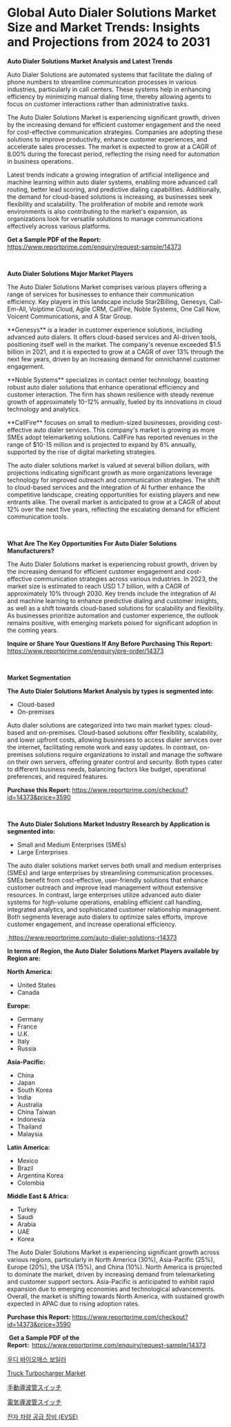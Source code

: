 <p><h1>Global Auto Dialer Solutions Market Size and Market Trends: Insights and Projections from 2024 to 2031</h1></p><p><strong>Auto Dialer Solutions Market Analysis and Latest Trends</strong></p>
<p><p>Auto Dialer Solutions are automated systems that facilitate the dialing of phone numbers to streamline communication processes in various industries, particularly in call centers. These systems help in enhancing efficiency by minimizing manual dialing time, thereby allowing agents to focus on customer interactions rather than administrative tasks. </p><p>The Auto Dialer Solutions Market is experiencing significant growth, driven by the increasing demand for efficient customer engagement and the need for cost-effective communication strategies. Companies are adopting these solutions to improve productivity, enhance customer experiences, and accelerate sales processes. The market is expected to grow at a CAGR of 8.00% during the forecast period, reflecting the rising need for automation in business operations.</p><p>Latest trends indicate a growing integration of artificial intelligence and machine learning within auto dialer systems, enabling more advanced call routing, better lead scoring, and predictive dialing capabilities. Additionally, the demand for cloud-based solutions is increasing, as businesses seek flexibility and scalability. The proliferation of mobile and remote work environments is also contributing to the market's expansion, as organizations look for versatile solutions to manage communications effectively across various platforms.</p></p>
<p><strong>Get a Sample PDF of the Report:&nbsp;</strong> <a href="https://www.reportprime.com/enquiry/request-sample/14373">https://www.reportprime.com/enquiry/request-sample/14373</a></p>
<p>&nbsp;</p>
<p><strong>Auto Dialer Solutions Major Market Players</strong></p>
<p><p>The Auto Dialer Solutions Market comprises various players offering a range of services for businesses to enhance their communication efficiency. Key players in this landscape include Star2Billing, Genesys, Call-Em-All, Voiptime Cloud, Agile CRM, CallFire, Noble Systems, One Call Now, Voicent Communications, and A Star Group.</p><p>**Genesys** is a leader in customer experience solutions, including advanced auto dialers. It offers cloud-based services and AI-driven tools, positioning itself well in the market. The company's revenue exceeded $1.5 billion in 2021, and it is expected to grow at a CAGR of over 13% through the next few years, driven by an increasing demand for omnichannel customer engagement.</p><p>**Noble Systems** specializes in contact center technology, boasting robust auto dialer solutions that enhance operational efficiency and customer interaction. The firm has shown resilience with steady revenue growth of approximately 10-12% annually, fueled by its innovations in cloud technology and analytics.</p><p>**CallFire** focuses on small to medium-sized businesses, providing cost-effective auto dialer services. This company's market is growing as more SMEs adopt telemarketing solutions. CallFire has reported revenues in the range of $10-15 million and is projected to expand by 8% annually, supported by the rise of digital marketing strategies.</p><p>The auto dialer solutions market is valued at several billion dollars, with projections indicating significant growth as more organizations leverage technology for improved outreach and communication strategies. The shift to cloud-based services and the integration of AI further enhance the competitive landscape, creating opportunities for existing players and new entrants alike. The overall market is anticipated to grow at a CAGR of about 12% over the next five years, reflecting the escalating demand for efficient communication tools.</p></p>
<p>&nbsp;</p>
<p><strong>What Are The Key Opportunities For Auto Dialer Solutions Manufacturers?</strong></p>
<p><p>The Auto Dialer Solutions market is experiencing robust growth, driven by the increasing demand for efficient customer engagement and cost-effective communication strategies across various industries. In 2023, the market size is estimated to reach USD 1.7 billion, with a CAGR of approximately 10% through 2030. Key trends include the integration of AI and machine learning to enhance predictive dialing and customer insights, as well as a shift towards cloud-based solutions for scalability and flexibility. As businesses prioritize automation and customer experience, the outlook remains positive, with emerging markets poised for significant adoption in the coming years.</p></p>
<p><strong>Inquire or Share Your Questions If Any Before Purchasing This Report:</strong> <a href="https://www.reportprime.com/enquiry/pre-order/14373">https://www.reportprime.com/enquiry/pre-order/14373</a></p>
<p>&nbsp;</p>
<p><strong>Market Segmentation</strong></p>
<p><strong>The Auto Dialer Solutions Market Analysis by types is segmented into:</strong></p>
<p><ul><li>Cloud-based</li><li>On-premises</li></ul></p>
<p><p>Auto dialer solutions are categorized into two main market types: cloud-based and on-premises. Cloud-based solutions offer flexibility, scalability, and lower upfront costs, allowing businesses to access dialer services over the internet, facilitating remote work and easy updates. In contrast, on-premises solutions require organizations to install and manage the software on their own servers, offering greater control and security. Both types cater to different business needs, balancing factors like budget, operational preferences, and required features.</p></p>
<p><strong>Purchase this Report:&nbsp;</strong><a href="https://www.reportprime.com/checkout?id=14373&price=3590">https://www.reportprime.com/checkout?id=14373&price=3590</a></p>
<p>&nbsp;</p>
<p><strong>The Auto Dialer Solutions Market Industry Research by Application is segmented into:</strong></p>
<p><ul><li>Small and Medium Enterprises (SMEs)</li><li>Large Enterprises</li></ul></p>
<p><p>The auto dialer solutions market serves both small and medium enterprises (SMEs) and large enterprises by streamlining communication processes. SMEs benefit from cost-effective, user-friendly solutions that enhance customer outreach and improve lead management without extensive resources. In contrast, large enterprises utilize advanced auto dialer systems for high-volume operations, enabling efficient call handling, integrated analytics, and sophisticated customer relationship management. Both segments leverage auto dialers to optimize sales efforts, improve customer engagement, and increase operational efficiency.</p></p>
<p><a href="https://www.reportprime.com/auto-dialer-solutions-r14373">&nbsp;https://www.reportprime.com/auto-dialer-solutions-r14373</a></p>
<p><strong>In terms of Region, the Auto Dialer Solutions Market Players available by Region are:</strong></p>
<p>
    <p> <strong> North America: </strong>
        <ul>
            <li>United States</li>
            <li>Canada</li>
        </ul>
        </p> 
    <p> <strong> Europe: </strong>
        <ul>
            <li>Germany</li>
            <li>France</li>
            <li>U.K.</li>
            <li>Italy</li>
            <li>Russia</li>
        </ul>
        </p> 
    <p> <strong> Asia-Pacific: </strong>
        <ul>
            <li>China</li>
            <li>Japan</li>
            <li>South Korea</li>
            <li>India</li>
            <li>Australia</li>
            <li>China Taiwan</li>
            <li>Indonesia</li>
            <li>Thailand</li>
            <li>Malaysia</li>
        </ul>
        </p> 
    <p> <strong> Latin America: </strong>
        <ul>
            <li>Mexico</li>
            <li>Brazil</li>
            <li>Argentina Korea</li>
            <li>Colombia</li>
        </ul>
        </p> 
    <p> <strong> Middle East & Africa: </strong>
        <ul>
            <li>Turkey</li>
            <li>Saudi</li>
            <li>Arabia</li>
            <li>UAE</li>
            <li>Korea</li>
        </ul>
    </p>
    </p>
<p><p>The Auto Dialer Solutions Market is experiencing significant growth across various regions, particularly in North America (30%), Asia-Pacific (25%), Europe (20%), the USA (15%), and China (10%). North America is projected to dominate the market, driven by increasing demand from telemarketing and customer support sectors. Asia-Pacific is anticipated to exhibit rapid expansion due to emerging economies and technological advancements. Overall, the market is shifting towards North America, with sustained growth expected in APAC due to rising adoption rates.</p></p>
<p><strong>Purchase this Report: </strong><a href="https://www.reportprime.com/checkout?id=14373&price=3590">https://www.reportprime.com/checkout?id=14373&price=3590</a></p>
<p>&nbsp;<strong>Get a Sample PDF of the Report:&nbsp;&nbsp;</strong><a href="https://www.reportprime.com/enquiry/request-sample/14373">https://www.reportprime.com/enquiry/request-sample/14373</a></p>
<p><strong></strong></p>
<p><p><a href="https://medium.com/@dazmoore2010_16676/%EC%84%B8%EA%B3%84-woody-biomass-boiler-market-%EC%9D%80-2024%EC%97%90%EC%84%9C-2031%EB%A1%9C-%EC%97%B0%ED%8F%89%EA%B7%A0-%EC%A6%9D%EA%B0%80%EC%9C%A8%EC%9D%84-%EB%B3%B4%EC%9D%BC-%EA%B2%83%EC%9C%BC%EB%A1%9C-%EC%98%88%EC%83%81%EB%90%A9%EB%8B%88%EB%8B%A4-b2203334565a">우디 바이오매스 보일러</a></p><p><a href="https://www.linkedin.com/pulse/global-truck-turbocharger-industry-types-applications-market-players-cneie?trackingId=8CpJa6GgSlGH2zyoRj%2BbPA%3D%3D">Truck Turbocharger Market</a></p><p><a href="https://medium.com/@rosaleen41t7a/manual-waveguide-switches-market-%E3%81%AF-%E3%82%B3%E3%82%B9%E3%83%88%E7%AE%A1%E7%90%86%E3%81%A8%E5%8A%B9%E7%8E%87%E5%90%91%E4%B8%8A%E3%82%92%E5%84%AA%E5%85%88%E3%81%97%E3%81%BE%E3%81%99-%E3%81%95%E3%82%89%E3%81%AB-%E5%A0%B1%E5%91%8A%E6%9B%B8%E3%81%AF%E5%B8%82%E5%A0%B4%E3%81%AE%E9%9C%80%E8%A6%81%E9%9D%A2%E3%81%A8%E4%BE%9B%E7%B5%A6%E9%9D%A2%E3%81%AE%E4%B8%A1%E6%96%B9%E3%82%92%E3%82%AB%E3%83%90%E3%83%BC%E3%81%97%E3%81%A6%E3%81%84%E3%81%BE%E3%81%99-manual-f533ae15fa93">手動導波管スイッチ</a></p><p><a href="https://medium.com/@rosaleen41t7a/electric-waveguide-switches-market-%E3%81%AF-%E3%82%B3%E3%82%B9%E3%83%88%E7%AE%A1%E7%90%86%E3%81%A8%E5%8A%B9%E7%8E%87%E5%90%91%E4%B8%8A%E3%82%92%E5%84%AA%E5%85%88%E3%81%97%E3%81%BE%E3%81%99-%E3%81%95%E3%82%89%E3%81%AB-%E5%A0%B1%E5%91%8A%E6%9B%B8%E3%81%AF%E5%B8%82%E5%A0%B4%E3%81%AE%E9%9C%80%E8%A6%81%E9%9D%A2%E3%81%A8%E4%BE%9B%E7%B5%A6%E9%9D%A2%E3%81%AE%E4%B8%A1%E6%96%B9%E3%82%92%E3%82%AB%E3%83%90%E3%83%BC%E3%81%97%E3%81%A6%E3%81%84%E3%81%BE%E3%81%99-electric-197e0217f3d1">電気導波管スイッチ</a></p><p><a href="https://medium.com/@matthew_harrop14/%EC%A7%80%EC%97%AD-%EC%9C%A0%ED%98%95-%EB%A0%88%EB%B2%A8-1-%EB%A0%88%EB%B2%A8-2-%EB%A0%88%EB%B2%A8-3-%EB%A0%88%EB%B2%A8-4-%EB%B0%8F-%EC%9D%91%EC%9A%A9-%ED%94%84%EB%A1%9C%EA%B7%B8%EB%9E%A8-%EC%A3%BC%EA%B1%B0%EC%9A%A9-%EC%83%81%EC%97%85%EC%9A%A9-%EA%B3%B5%EA%B3%B5-%EC%82%AC%EC%9A%A9-%EC%97%90-%EB%94%B0%EB%A5%B8-%EA%B8%80%EB%A1%9C%EB%B2%8C-%EC%A0%84%EA%B8%B0%EC%B0%A8-%EC%B6%A9%EC%A0%84%EA%B8%B0-evse-%EC%8B%9C%EC%9E%A5-%EB%8F%99%ED%96%A5-%EB%B0%8F-%EC%84%B1%EC%9E%A5-%EA%B8%B0%ED%9A%8C-%ED%8F%89%EA%B0%80-62bb845e3848">전자 차량 공급 장비 (EVSE)</a></p></p>